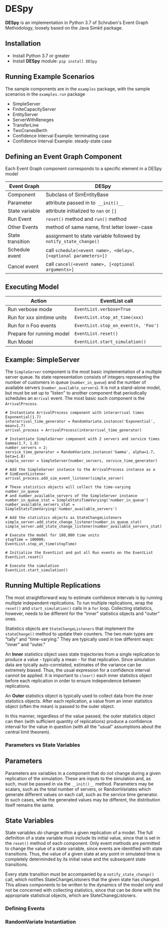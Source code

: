 # DESpy
__DESpy__ is an implementation in Python 3.7 of Schruben's Event Graph Methodology, loosely based on the Java Simkit package.

## Installation

* Install Python 3.7 or greater
* Install __DESpy__ module: ``pip install DESpy``

## Running Example Scenarios
The sample components are in the ``examples`` package, with the 
sample scenarios in the ``examples.run`` package
* SimpleServer
* FiniteCapacityServer
* EntityServer
* ServerWithReneges
* TransferLine
* TwoCranesBerth
* Confidence Interval Example: terminating case
* Confidence Interval Example: steady-state case

## Defining an Event Graph Component
Each Event Graph component corresponds to a specific element in a DESpy model

|Event Graph|DESpy|
|-----------|-----|
|Component  |Subclass of SimEntityBase|
|Parameter  |attribute passed in to`` __init()__``|
|State variable| attribute initialized to ``nan`` or ``[]``|
|Run Event| ``reset()`` method and ``run()`` method|
|Other Events|method of same name, first letter lower-case|
|State transition|assignment to state variable followed by ``notify_state_change()``|
|Schedule event|call ``schedule(<event name>, <delay>, [<optional parameters>])``|
|Cancel event|call ``cancel(<event name>, [<optional arguments>]`` |

## Executing Model

|Action|EventList call|
|------|--------------|
|Run verbose mode|``EventList.verbose=True``|
|Run for xxx simtime units|``EventList.stop_at_time(xxx)``|
|Run for n Foo events|``EventList.stop_on_event(n, 'Foo')``
|Prepare for running model|``EventList.reset()``|
|Run Model|``EventList.start_simulation()``|

## Example: SimpleServer

The `SimpleServer` component is the most basic implementation of a multiple
server queue. Its state representation consists of integers representing the
number of customers in queue (`number_in_queue`) and the number of available
servers (`number_available_servers`). It is not a stand-alone model, but must be 
set up to "listen" to another component that periodically schedules an `Arrival` event.
The most basic such component is the `ArrivalProcess`.

```
# Instantiate ArrivalProcess component with interarrival times Exponential(1.7)
interarrival_time_generator = RandomVariate.instance('Exponential', mean=1.7)
arrival_process = ArrivalProcess(interarrival_time_generator)

# Instantiate SimpleServer component with 2 servers and service times Gamma(1.7, 1.8)
number_servers = 2;
service_time_generator = RandomVariate.instance('Gamma', alpha=1.7, beta=1.8)
simple_server = SimpleServer(number_servers, service_time_generator)

# Add the SimpleServer instance to the ArrivalProcess instance as a
# SimEventListener
arrival_process.add_sim_event_listener(simple_server)

# These statistics objects will collect the time-varying number_in_queue
# and number_available_servers of the SimpleServer instance
number_in_queue_stat = SimpleStatsTimeVarying('number_in_queue')
number_available_servers_stat = SimpleStatsTimeVarying('number_available_servers')

# Add the statistics objects as StateChangeListeners
simple_server.add_state_change_listener(number_in_queue_stat)
simple_server.add_state_change_listener(number_available_servers_stat)

# Execute the model for 100,000 time units
stopTime = 100000;
EventList.stop_at_time(stopTime)

# Initialize the EventList and put all Run events on the EventList
EventList.reset()

# Execute the simulation
EventList.start_simulation()
```

## Running Multiple Replications

The most straightforward way to estimate confidence intervals is by running
multiple independent replications. 
To run multiple replications, wrap the ``reset()`` and ``start_simulation()``
calls in a ``for`` loop. Collecting statistics, however, needs to be different
for the "inner" statistics objects and "outer" ones.
   
Statistics objects are ``StateChangeListeners`` that implement the ``stateChange()`` method
to update their counters. The two main types are "tally" and "time-varying."
They are typically used in tow different ways: "inner" and "outer." 

An **Inner** statistics object uses state trajectories from a single replication to 
produce a value - typically a mean - for that replication. Since simulation data
are tyically auto-correlated, estimates of the variance can be extremely biased.
Thus, the usual expression for a confidence interval cannot be applied.
It is important to `clear()` each inner statistics object
before each replication in order to ensure independence between replications.

An **Outer** statistics object is typically used to collect data from the inner
statistics objects. After each replication, a value from an inner statistics
object (often the mean) is passed to the outer object. 

In this manner, regardless of the value passed, the outer statistics object
can then (with sufficient quantity of replications) produce a confidence interval for the 
value in question (with all the "usual" assumptions about the central limit theorem). 

### Parameters vs State Variables

## Parameters

Parameters are variables in a component that do not change during a given replication of
the simulation. These are inputs to the simulation and, as such, must be 
passed in via the `__init()__` method. Parameters may be scalars, such as the
total number of servers, or RandomVariates which generate different values
on each call, such as the service time generator. In such cases, while the generated values may be different,
the distribution itself remains the same.

## State Variables

State variables _do_ change within a given replication of a model. The full
definition of a state variable must include its initial value, since that 
is set in the `reset()` method of each component. Only event methods are
permitted to change the value of a state variable, since events are identified with state transitions. Thus, the value of a given
state at any point in simulated time is completely determinded by its 
initial value and the subsequent state transitions.

Every state transition must be accompanied by a `notify_state_change()` call, which 
notifies StateChangeListsners that the given state has changed. This allows
components to be written to the dynamics of the model only and not be concerned with
collecting statistics, since that can be done with the appropriate statistical
objects, which are StateChanegListsners.

### Defining Events

### RandomVariate Instantiation
